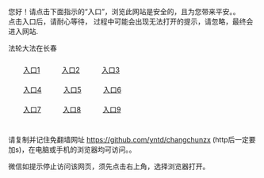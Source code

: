 您好！请点击下面指示的“入口”，浏览此网站是安全的，且为您带来平安。。 <br/>
点击入口后，请耐心等待， 过程中可能会出现无法打开的提示，请忽略，最终会进入网站. </br>

法轮大法在长春<br/>
<div style="padding:10px"><a style="margin:20px" target="_blank" href="https://d932rmm4p01rl.cloudfront.net/2Qpsp?lmvsdc" id="ccLink1" rel="nofollow">入口1</a> <a target="_blank" style="margin:20px" href="https://dsmdgmm7fzk47.cloudfront.net/2Qpsp?kemylu" id="ccLink2" rel="nofollow">入口2</a> <a style="margin:20px" target="_blank" href="https://d2m7tva8bxaisv.cloudfront.net/2Qpsp?jmgene" id="ccLink3" rel="nofollow">入口3</a></div>

<div style="padding:10px" ><a style="margin:20px" target="_blank" href="https://d932rmm4p01rl.cloudfront.net/2Qpsp?lmvsdc" id="ccLink4" rel="nofollow">入口4</a> <a style="margin:20px" href="https://dsmdgmm7fzk47.cloudfront.net/2Qpsp?kemylu" target="_blank" id="ccLink5" rel="nofollow">入口5</a> <a style="margin:20px" href="https://d2m7tva8bxaisv.cloudfront.net/2Qpsp?jmgene" target="_blank" id="ccLink6" rel="nofollow">入口6</a></div>

<div style="padding:10px"><a style="margin:20px" target="_blank" href="https://d932rmm4p01rl.cloudfront.net/2Qpsp?lmvsdc" id="ccLink7" rel="nofollow">入口7</a> <a style="margin:20px" href="https://dsmdgmm7fzk47.cloudfront.net/2Qpsp?kemylu" target="_blank" id="ccLink8" rel="nofollow">入口8</a> <a style="margin:20px" target="_blank" href="https://d2m7tva8bxaisv.cloudfront.net/2Qpsp?jmgene" id="ccLink9" rel="nofollow">入口9</a></div>

<br/>



请复制并记住免翻墙网址 https://github.com/yntd/changchunzx (http后一定要加s)，在电脑或手机的浏览器均可访问。。<br/>

微信如提示停止访问该网页，须先点击右上角，选择浏览器打开。

